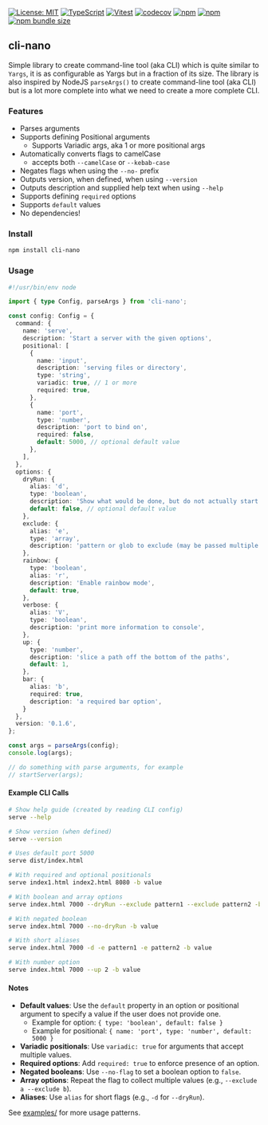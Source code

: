 [![License: MIT](https://img.shields.io/badge/License-MIT-yellow.svg)](https://opensource.org/licenses/MIT)
[![TypeScript](https://img.shields.io/badge/%3C%2F%3E-TypeScript-%230074c1.svg)](http://www.typescriptlang.org/)
[![Vitest](https://img.shields.io/badge/tested%20with-vitest-fcc72b.svg?logo=vitest)](https://vitest.dev/)
[![codecov](https://codecov.io/gh/ghiscoding/cli-nano/branch/main/graph/badge.svg)](https://codecov.io/gh/ghiscoding/cli-nano)
[![npm](https://img.shields.io/npm/v/cli-nano.svg)](https://www.npmjs.com/package/cli-nano)
[![npm](https://img.shields.io/npm/dy/cli-nano)](https://www.npmjs.com/package/cli-nano)
[![npm bundle size](https://img.shields.io/bundlephobia/minzip/cli-nano?color=success&label=gzip)](https://bundlephobia.com/result?p=cli-nano)

## cli-nano

Simple library to create command-line tool (aka CLI) which is quite similar to `Yargs`, it is as configurable as Yargs but in a fraction of its size. The library is also inspired by NodeJS `parseArgs()` to create command-line tool (aka CLI) but is a lot more complete into what we need to create a more complete CLI.

### Features
- Parses arguments
- Supports defining Positional arguments 
  - Supports Variadic args, aka 1 or more positional args
- Automatically converts flags to camelCase
  - accepts both `--camelCase` or `--kebab-case`
- Negates flags when using the `--no-` prefix
- Outputs version, when defined, when using `--version`
- Outputs description and supplied help text when using `--help`
- Supports defining `required` options
- Supports `default` values
- No dependencies!

### Install
```sh
npm install cli-nano
```

### Usage

```ts
#!/usr/bin/env node

import { type Config, parseArgs } from 'cli-nano';

const config: Config = {
  command: {
    name: 'serve',
    description: 'Start a server with the given options',
    positional: [
      {
        name: 'input',
        description: 'serving files or directory',
        type: 'string',
        variadic: true, // 1 or more
        required: true,
      },
      {
        name: 'port',
        type: 'number',
        description: 'port to bind on',
        required: false,
        default: 5000, // optional default value
      },      
    ],
  },
  options: {
    dryRun: {
      alias: 'd',
      type: 'boolean',
      description: 'Show what would be done, but do not actually start the server',
      default: false, // optional default value
    },
    exclude: {
      alias: 'e',
      type: 'array',
      description: 'pattern or glob to exclude (may be passed multiple times)',
    },
    rainbow: {
      type: 'boolean',
      alias: 'r',
      description: 'Enable rainbow mode',
      default: true,
    },
    verbose: {
      alias: 'V',
      type: 'boolean',
      description: 'print more information to console',
    },
    up: {
      type: 'number',
      description: 'slice a path off the bottom of the paths',
      default: 1,
    },
    bar: {
      alias: 'b',
      required: true,
      description: 'a required bar option',
    }
  },
  version: '0.1.6',
};

const args = parseArgs(config);
console.log(args);

// do something with parse arguments, for example
// startServer(args);
```

#### Example CLI Calls

```sh
# Show help guide (created by reading CLI config)
serve --help

# Show version (when defined)
serve --version

# Uses default port 5000
serve dist/index.html

# With required and optional positionals
serve index1.html index2.html 8080 -b value

# With boolean and array options
serve index.html 7000 --dryRun --exclude pattern1 --exclude pattern2 -b value

# With negated boolean
serve index.html 7000 --no-dryRun -b value

# With short aliases
serve index.html 7000 -d -e pattern1 -e pattern2 -b value

# With number option
serve index.html 7000 --up 2 -b value
```

#### Notes

- **Default values**: Use the `default` property in an option or positional argument to specify a value if the user does not provide one.
  - Example for option: `{ type: 'boolean', default: false }`
  - Example for positional: `{ name: 'port', type: 'number', default: 5000 }`
- **Variadic positionals**: Use `variadic: true` for arguments that accept multiple values.
- **Required options**: Add `required: true` to enforce presence of an option.
- **Negated booleans**: Use `--no-flag` to set a boolean option to `false`.
- **Array options**: Repeat the flag to collect multiple values (e.g., `--exclude a --exclude b`).
- **Aliases**: Use `alias` for short flags (e.g., `-d` for `--dryRun`).

See [examples/](examples/) for more usage patterns.
